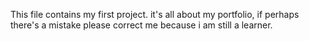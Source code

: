 This file contains my first project. 
it's all about my portfolio,
if perhaps there's a mistake please correct me because i am still a learner.
